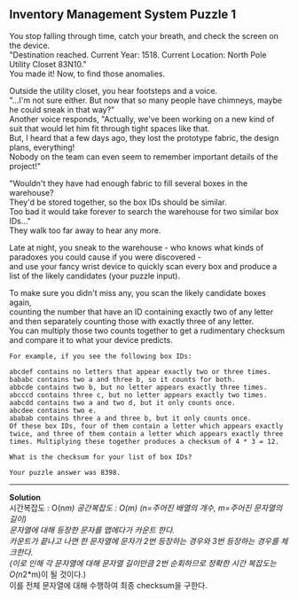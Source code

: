 ## Inventory Management System Puzzle 1

You stop falling through time, catch your breath, and check the screen on the device.  
"Destination reached. Current Year: 1518. Current Location: North Pole Utility Closet 83N10."  
You made it! Now, to find those anomalies.

Outside the utility closet, you hear footsteps and a voice.  
"...I'm not sure either.  But now that so many people have chimneys, maybe he could sneak in that way?"  
Another voice responds, "Actually, we've been working on a new kind of suit that would let him fit through tight spaces like that.  
But, I heard that a few days ago, they lost the prototype fabric, the design plans, everything!  
Nobody on the team can even seem to remember important details of the project!"

"Wouldn't they have had enough fabric to fill several boxes in the warehouse?  
They'd be stored together, so the box IDs should be similar.  
Too bad it would take forever to search the warehouse for two similar box IDs..."  
They walk too far away to hear any more.

Late at night, you sneak to the warehouse - who knows what kinds of paradoxes you could cause if you were discovered -  
and use your fancy wrist device to quickly scan every box and produce a list of the likely candidates (your puzzle input).

To make sure you didn't miss any, you scan the likely candidate boxes again,  
counting the number that have an ID containing exactly two of any letter and then separately counting those with exactly three of any letter.  
You can multiply those two counts together to get a rudimentary checksum and compare it to what your device predicts.


```
For example, if you see the following box IDs:

abcdef contains no letters that appear exactly two or three times.
bababc contains two a and three b, so it counts for both.
abbcde contains two b, but no letter appears exactly three times.
abcccd contains three c, but no letter appears exactly two times.
aabcdd contains two a and two d, but it only counts once.
abcdee contains two e.
ababab contains three a and three b, but it only counts once.
Of these box IDs, four of them contain a letter which appears exactly twice, and three of them contain a letter which appears exactly three times. Multiplying these together produces a checksum of 4 * 3 = 12.

What is the checksum for your list of box IDs?

Your puzzle answer was 8398.
```

---------------------------

**Solution**  
시간복잡도 : O(n*m) 공간복잡도 : O(m) (n=주어진 배열의 개수, m=주어진 문자열의 길이)  
문자열에 대해 등장한 문자를 맵에다가 카운트 한다.  
카운트가 끝나고 나면 한 문자열에 문자가 2번 등장하는 경우와 3번 등장하는 경우를 체크한다.  
(이로 인해 각 문자열에 대해 문자열 길이만큼 2번 순회하므로 정확한 시간 복잡도는 O(n*2*m)이 될 것이다.)  
이를 전체 문자열에 대해 수행하여 최종 checksum을 구한다.

